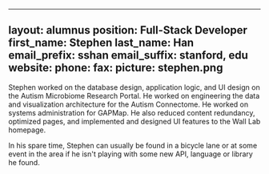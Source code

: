 
---
layout: alumnus
position: Full-Stack  Developer
first_name:  Stephen
last_name: Han
email_prefix: sshan
email_suffix: stanford, edu
website:
phone:
fax:
picture: stephen.png
---

Stephen worked on the database design, application logic, and UI design on the Autism Microbiome Research Portal. He worked on engineering the data and visualization architecture for the Autism Connectome. He worked on systems administration for GAPMap. He also reduced content redundancy, optimized pages, and implemented and designed UI features to the Wall Lab homepage.

In his spare time, Stephen can usually be found in a bicycle lane or at some event in the area if he isn't playing with some new API, language or library he found.
